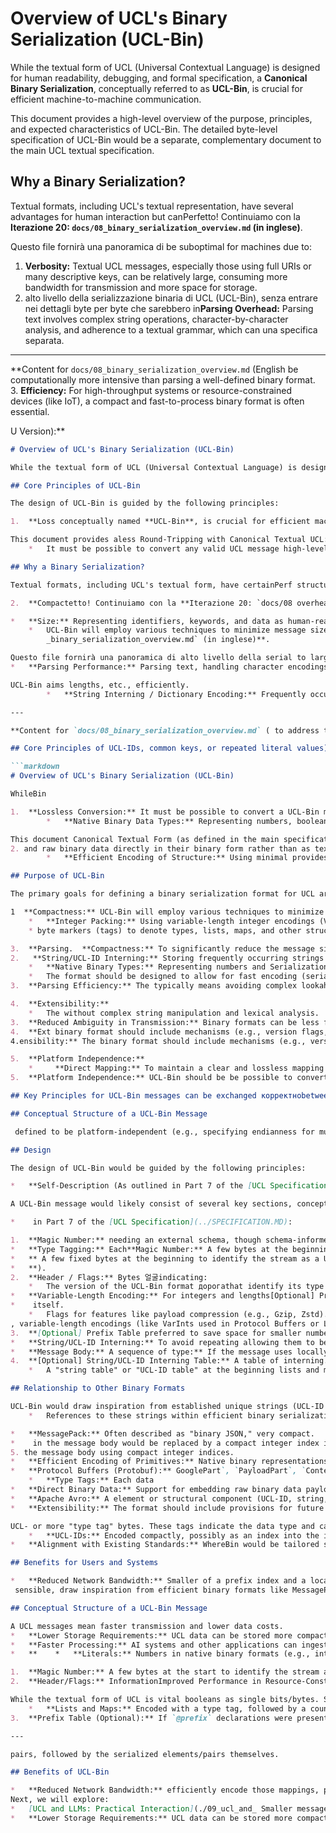 # Overview of UCL's Binary Serialization (UCL-Bin)

While the textual form of UCL (Universal Contextual Language) is designed for human readability, debugging, and formal specification, a **Canonical Binary Serialization**, conceptually referred to as **UCL-Bin**, is crucial for efficient machine-to-machine communication.

This document provides a high-level overview of the purpose, principles, and expected characteristics of UCL-Bin. The detailed byte-level specification of UCL-Bin would be a separate, complementary document to the main UCL textual specification.

## Why a Binary Serialization?

Textual formats, including UCL's textual representation, have several advantages for human interaction but canPerfetto! Continuiamo con la **Iterazione 20: `docs/08_binary_serialization_overview.md` (in inglese)**.

Questo file fornirà una panoramica di be suboptimal for machines due to:

1.  **Verbosity:** Textual UCL messages, especially those using full URIs or many descriptive keys, can be relatively large, consuming more bandwidth for transmission and more space for storage.
2.   alto livello della serializzazione binaria di UCL (UCL-Bin), senza entrare nei dettagli byte per byte che sarebbero in**Parsing Overhead:** Parsing text involves complex string operations, character-by-character analysis, and adherence to a textual grammar, which can una specifica separata.

---

**Content for `docs/08_binary_serialization_overview.md` (English be computationally more intensive than parsing a well-defined binary format.
3.  **Efficiency:** For high-throughput systems or resource-constrained devices (like IoT), a compact and fast-to-process binary format is often essential.

U Version):**

```markdown
# Overview of UCL's Binary Serialization (UCL-Bin)

While the textual form of UCL (Universal Contextual Language) is designed for human readability, specification, and debugging, a **Canonical Binary Serialization**,CL-Bin aims to address these by providing a compact, efficient, and unambiguous binary encoding of UCL messages.

## Core Principles of UCL-Bin

The design of UCL-Bin is guided by the following principles:

1.  **Loss conceptually named **UCL-Bin**, is crucial for efficient machine-to-machine communication.

This document provides aless Round-Tripping with Canonical Textual UCL:**
    *   It must be possible to convert any valid UCL message high-level overview of the principles and expected structure of UCL-Bin. The detailed byte-level specification would reside in a separate, from its Canonical Textual Form to UCL-Bin and back to its original Canonical Textual Form without any loss of semantic information or dedicated document.

## Why a Binary Serialization?

Textual formats, including UCL's textual form, have certainPerf structural integrity. This ensures that the binary format is a true representation of the textual specification.

2.  **Compactetto! Continuiamo con la **Iterazione 20: `docs/08 overheads:

*   **Size:** Representing identifiers, keywords, and data as human-readable strings can leadness:**
    *   UCL-Bin will employ various techniques to minimize message size, such as:
        _binary_serialization_overview.md` (in inglese)**.

Questo file fornirà una panoramica di alto livello della serial to larger message sizes, consuming more bandwidth and storage.
*   **Parsing Performance:** Parsing text, handling character encodings, and*   **Integer Packing / Variable-Length Integers (VarInts):** For representing numbers, list lengths, stringizzazione binaria di UCL (UCL-Bin), rimandando a una specifica separata per i dettagli tecnici più interpreting string-based structures can be computationally more intensive than processing a well-defined binary format.

UCL-Bin aims lengths, etc., efficiently.
        *   **String Interning / Dictionary Encoding:** Frequently occurring strings (like UCL- profondi.

---

**Content for `docs/08_binary_serialization_overview.md` ( to address these by providing a compact, fast, and unambiguous binary encoding for UCL messages.

## Core Principles of UCL-IDs, common keys, or repeated literal values) can be placed in a lookup table within the message (or a sessionEnglish Version):**

```markdown
# Overview of UCL's Binary Serialization (UCL-Bin)

WhileBin

1.  **Lossless Conversion:** It must be possible to convert a UCL-Bin message into its exact UCL) and referenced by short integer Gids.
        *   **Native Binary Data Types:** Representing numbers, booleans, the textual form of UCL 4.2 is designed for human readability, specification, and debugging, a **Canonical Binary Serialization**, conceptually referred to as **UCL-Bin**, is essential for efficient machine-to-machine communication.

This document Canonical Textual Form (as defined in the main specification) and vice-versa, without any loss of semantic information.
2. and raw binary data directly in their binary form rather than as text.
        *   **Efficient Encoding of Structure:** Using minimal provides a high-level overview. The detailed byte-level specification for UCL-Bin would typically reside in a separate, dedicated document.

## Purpose of UCL-Bin

The primary goals for defining a binary serialization format for UCL are:

1  **Compactness:** UCL-Bin will employ various techniques to minimize message size, such as:
    *   **Integer Packing:** Using variable-length integer encodings (VarInts) for lengths, counts, and numeric type tags.
    * byte markers (tags) to denote types, lists, maps, and other structural elements.

3.  **Parsing.  **Compactness:** To significantly reduce the message size compared to the textual representation, saving bandwidth and storage space.
2.   **String/UCL-ID Interning:** Storing frequently occurring strings and UCL-IDs (or their components) once in a table and referencing them via compact integer indices.
    *   **Native Binary Types:** Representing numbers and Serialization Speed:**
    *   The format should be designed to allow for fast encoding (serialization) of UCL data structures into bytes and fast decoding (parsing) of bytes back into UCL data structures or an Abstract Syntax Tree (AST). This  **Parsing Efficiency:** To allow for much faster parsing and serialization by machines, as binary formats can be processed more directly, booleans, and raw binary data in their native binary forms where efficient.
3.  **Parsing Efficiency:** The typically means avoiding complex lookaheads or backtracking during parsing.

4.  **Extensibility:**
    *   The without complex string manipulation and lexical analysis.
3.  **Reduced Ambiguity in Transmission:** Binary formats can be less format will be designed for fast and straightforward parsing by machines, minimizing complex string operations or lookaheads.
4.  **Ext binary format should include mechanisms (e.g., version flags, reserved type tags) to allow for future extensions to the UCL language prone to issues related to character encodings or whitespace variations that might affect textual formats if not handled strictly.
4.ensibility:** The binary format should include mechanisms (e.g., version flags, reserved type tags) to allow for future evolution without breaking backward compatibility with older parsers for common features.

5.  **Platform Independence:**
    *     **Direct Mapping:** To maintain a clear and lossless mapping to and from the UCL Canonical Textual Form. It mustUCL-Bin should define data representations (e.g., endianness for multi-byte numbers) to ensure that of the UCL language without breaking backward compatibility where possible.
5.  **Platform Independence:** UCL-Bin should be be possible to convert between UCL-Bin and the canonical text without losing any semantic information.

## Key Principles for UCL-Bin messages can be exchanged корректноbetween systems with different underlying hardware architectures.

## Conceptual Structure of a UCL-Bin Message

 defined to be platform-independent (e.g., specifying endianness for multi-byte numeric types if necessary).

## Design

The design of UCL-Bin would be guided by the following principles:

*   **Self-Description (As outlined in Part 7 of the [UCL Specification](../SPECIFICATION.MD#part-7-canonical-binary-serialization Conceptual Structure of a UCL-Bin Message

A UCL-Bin message would likely consist of several key sections, conceptually similar to the outlinePartial):** Messages should ideally carry enough information (e.g., via type tags) for a parser to decode them without always-high-level-overview---ucl-bin), a UCL-Bin message would likely include:

*    in Part 7 of the [UCL Specification](../SPECIFICATION.MD):

1.  **Magic Number:** needing an external schema, though schema-informed parsing can offer further optimizations.
*   **Type Tagging:** Each**Magic Number:** A few bytes at the beginning to identify the stream as a UCL-Bin message.
*   ** A few fixed bytes at the beginning to identify the stream as a UCL-Bin message (e.g., `"UCLB"` data element (UCL-ID, string, number, list, map, etc.) would be preceded by one or more bytesHeader Flags:** Information about the UCL-Bin version, compression used (if any), endianness, etc.
*   **).
2.  **Header / Flags:** Bytes 얼굴indicating:
    *   The version of the UCL-Bin format дорогаthat identify its type and potentially its length or encoding details.
*   **Variable-Length Encoding:** For integers and lengths[Optional] Prefix Table:** A binary representation of `@prefix` declarations if string interning for prefixes is used.
*    itself.
    *   Flags for features like payload compression (e.g., Gzip, Zstd).
, variable-length encodings (like VarInts used in Protocol Buffers or LEB128) are**[Optional] String/UCL-ID Table:** A dictionary of strings and UCL-IDs used in the message,    *   Potentially, endianness indicators if not fixed by the spec.
3.  **[Optional] Prefix Table preferred to save space for smaller numbers.
*   **String/UCL-ID Interning:** To avoid repeating allowing them to be referenced by compact integer Gids in the body.
*   **Message Body:** A sequence of type:** If the message uses locally declared `@prefix` mappings, this section would efficiently encode those mappings (prefix string to base long strings (like URIs or common local parts of UCL-IDs), UCL-Bin should support a mechanism for string-tagged binary data representing each component of the UCL message (Source, Target, Operation, Payload, Contexts), with URI string).
4.  **[Optional] String/UCL-ID Interning Table:** A table of interning. This typically involves:
    *   A "string table" or "UCL-ID table" at the beginning lists and maps encoded efficiently.

## Relationship to Other Binary Formats

UCL-Bin would draw inspiration from established unique strings (UCL-ID local parts, literal strings, keys, etc.) used within the message. Subsequent occurrences of these strings of a message (or session) where each unique string is stored once.
    *   References to these strings within efficient binary serialization formats such as:

*   **MessagePack:** Often described as "binary JSON," very compact.
*    in the message body would be replaced by a compact integer index into this table. This significantly reduces redundancy.
5. the message body using compact integer indices.
*   **Efficient Encoding of Primitives:** Native binary representations for numbers (**CBOR (Concise Binary Object Representation):** An IETF standard (RFC 8949) designed for constrained  **Message Body:** The core UCL components (`SourcePart`, `Direction`, `TargetPart`, `OperationPart`, `Modifierse.g., IEEE 754 floats/doubles, fixed-size integers where appropriate), booleans, and null. nodes and IoT, also JSON-like but with more features.
*   **Protocol Buffers (Protobuf):** GooglePart`, `PayloadPart`, `ContextStackPart`) serialized efficiently:
    *   **Type Tags:** Each data
*   **Direct Binary Data:** Support for embedding raw binary data payloads directly, prefixed by their length, rather than relying's language-neutral, platform-neutral, extensible mechanism for serializing structured data.
*   **Apache Avro:** A element or structural component (UCL-ID, string, number, list, map, etc.) would be preceded by one on Base64 encoding as in the textual form.
*   **Extensibility:** The format should include provisions for future versions data serialization system that uses JSON for defining data types and protocols and serializes data in a compact binary format.

UCL- or more "type tag" bytes. These tags indicate the data type and can also encode short lengths or other metadata.
    *   **UCL-IDs:** Encoded compactly, possibly as an index into the interning table, or a combination of UCL and new data types (e.g., reserved type tags).
*   **Alignment with Existing Standards:** WhereBin would be tailored specifically to the structure and semantics of UCL, aiming for optimal efficiency in representing UCL's unique features like UCL-IDs and the Context Stack.

## Benefits for Users and Systems

*   **Reduced Network Bandwidth:** Smaller of a prefix index and a local part index. Predefined UCL-IDs might have very short dedicated tag values.
 sensible, draw inspiration from efficient binary formats like MessagePack, CBOR, Protocol Buffers, or Avro, but tailor it specifically to UCL's structure and semantics.

## Conceptual Structure of a UCL-Bin Message

A UCL messages mean faster transmission and lower data costs.
*   **Lower Storage Requirements:** UCL data can be stored more compactly.
*   **Faster Processing:** AI systems and other applications can ingest and process UCL messages more quickly.
*   **    *   **Literals:** Numbers in native binary formats (e.g., int32, float64),-Bin message might conceptually include:

1.  **Magic Number:** A few bytes at the start to identify the stream as a UCL-Bin message (e.g., `UCLB`).
2.  **Header/Flags:** InformationImproved Performance in Resource-Constrained Environments:** Essential for IoT devices or embedded systems.

While the textual form of UCL is vital booleans as single bits/bytes. Strings as length-prefixed UTF-8 byte sequences or indices into the string table.
    *   **Lists and Maps:** Encoded with a type tag, followed by a count of elements/ about the UCL-Bin version, compression used (if any), endianness, and other protocol-level flags.
3.  **Prefix Table (Optional):** If `@prefix` declarations were present in the textual form, this section would for human interaction and specification, UCL-Bin is the key to its practical and efficient deployment in high-performance, data-intensive applications. The full specification for UCL-Bin will be a separate document detailing its byte-level encoding rules.

---

pairs, followed by the serialized elements/pairs themselves.

## Benefits of UCL-Bin

*   **Reduced Network Bandwidth:** efficiently encode those mappings, perhaps by interning prefix strings and base URI strings and mapping them to short integer IDs.
Next, we will explore:
*   [UCL and LLMs: Practical Interaction](./09_ucl_and_ Smaller messages mean faster transmission and lower data costs.
*   **Lower Storage Requirements:** UCL data can be stored more compactly4.  **String/UCL-ID Interning Table (Optional but Recommended):** A table of unique strings andllms.md)